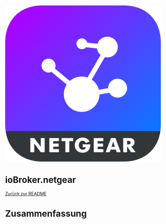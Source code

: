 ![Logo](../../admin/netgear.png)

# ioBroker.netgear

[Zurück zur README](/README.md)

# Zusammenfassung

